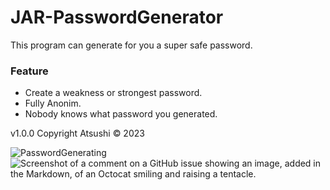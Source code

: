 # JAR-PasswordGenerator
This program can generate for you a super safe password.

### Feature
* Create a weakness or strongest password.
* Fully Anonim.
* Nobody knows what password you generated.

v1.0.0 
Copyright Atsushi © 2023

![PasswordGenerating](https://gcdnb.pbrd.co/images/I2c2hvSFD6xc.png?o=1)
![Screenshot of a comment on a GitHub issue showing an image, added in the Markdown, of an Octocat smiling and raising a tentacle.](https://myoctocat.com/assets/images/base-octocat.svg)

